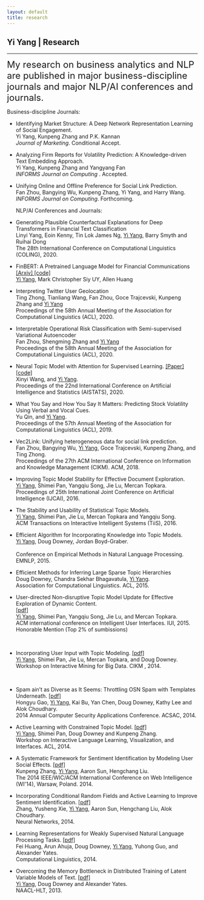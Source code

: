 ```yaml
---
layout: default
title: research
---
```


## Yi Yang | Research

* * * 

<span style="font-size:24px;"> My research on business analytics and NLP are published in major business-discipline journals and major NLP/AI conferences and journals.</span>

  Business-discipline Journals:   <br>

+ Identifying Market Structure: A Deep Network Representation Learning of Social Engagement. <br>
Yi Yang, Kunpeng Zhang and P.K. Kannan <br>
<i> Journal of Marketing</i>. Conditional Accept.<br>

+ Analyzing Firm Reports for Volatility Prediction: A Knowledge-driven Text Embedding Approach. <br>
Yi Yang, Kunpeng Zhang and Yangyang Fan<br> 
<i> INFORMS Journal on Computing</i> . Accepted.<br>

+ Unifying Online and Offline Preference for Social Link Prediction.  <br>
Fan Zhou, Bangying Wu, Kunpeng Zhang, Yi Yang, and Harry Wang. <br> 
<i>INFORMS Journal on Computing</i>. Forthcoming.<br>

  NLP/AI Conferences and Journals:  

+ Generating Plausible Counterfactual Explanations for Deep Transformers in Financial Text Classification <br>
Linyi Yang, Eoin Kenny, Tin Lok James Ng, <u>Yi Yang</u>, Barry Smyth and Ruihai Dong <br>
The 28th International Conference on Computational Linguistics (COLING), 2020. <br>

+   FinBERT: A Pretrained Language Model for Financial Communications   <a href="https://arxiv.org/abs/2006.08097">[Arxiv] </a><a href="https://github.com/yya518/FinBERT"> [code]</a>  <br>
<u>Yi Yang</u>, Mark Christopher Siy UY, Allen Huang <br>

+   Interpreting Twitter User Geolocation   <br>
Ting Zhong, Tianliang Wang, Fan Zhou, Goce Trajcevski, Kunpeng Zhang and <u>Yi Yang</u> <br>
Proceedings of the 58th Annual Meeting of the Association for Computational Linguistics (ACL), 2020.<br>

+   Interpretable Operational Risk Classification with Semi-supervised Variational Autoencoder   <br>
Fan Zhou, Shengming Zhang and <u> Yi Yang </u> <br>
Proceedings of the 58th Annual Meeting of the Association for Computational Linguistics (ACL), 2020.<br>

+  Neural Topic Model with Attention for Supervised Learning.  <a href="http://proceedings.mlr.press/v108/wang20c.html">[Paper] </a><a href="https://github.com/WANGXinyiLinda/Neural-Topic-Model-with-Attention-for-Supervised-Learning"> [code]</a>  <br>
Xinyi Wang, and <u>Yi Yang</u>.  <br>
Proceedings of the 22nd International Conference on Artificial Intelligence and Statistics (AISTATS), 2020.<br>

+  What You Say and How You Say It Matters: Predicting Stock Volatility Using Verbal and Vocal Cues.  <br>
Yu Qin, and <u>Yi Yang</u>.  <br>
Proceedings of the 57th Annual Meeting of the Association for Computational Linguistics (ACL), 2019.<br>

+  Vec2Link: Unifying heterogeneous data for social link prediction.  <br>
Fan Zhou, Bangying Wu, <u>Yi Yang</u>, Goce Trajcevski, Kunpeng Zhang, and Ting Zhong. <br>
Proceedings of the 27th ACM International Conference on Information and Knowledge Management (CIKM). ACM, 2018.<br>

+  Improving Topic Model Stability for Effective Document Exploration. <br>
<u>Yi Yang</u>, Shimei Pan, Yangqiu Song, Jie Lu, Mercan Topkara.  <br>Proceedings of 25th International Joint Conference on Artificial Intelligence (IJCAI), 2016.<br>

+  The Stability and Usability of Statistical Topic Models. <br>
<u>Yi Yang</u>, Shimei Pan, Jie Lu, Mercan Topkara and Yangqiu Song.  <br>
ACM Transactions on Interactive Intelligent Systems (TiiS), 2016.<br>

+  Efficient Algorithm for Incorporating Knowledge into Topic Models.  <br>
<u>Yi Yang</u>, Doug Downey, Jordan Boyd-Graber. <br>	
Conference on Empirical Methods in Natural Language Processing. EMNLP, 2015. <br>
	

+   Efficient Methods for Inferring Large Sparse Topic Hierarchies  <br>
Doug Downey, Chandra Sekhar Bhagavatula, <u>Yi Yang</u>. <br>
Association for Computational Linguistics. ACL, 2015. <br>

+  User-directed Non-disruptive Topic Model Update for Effective Exploration of Dynamic Content.  
    <a href="http://www.cs.northwestern.edu/~yya518/paper/IUI_15.pdf">[pdf]</a><br>
    <u>Yi Yang</u>, Shimei Pan, Yangqiu Song, Jie Lu, and Mercan Topkara.<br>
    ACM international conference on Intelligent User Interfaces. IUI, 2015. <br>
    <span class="award">Honorable Mention (Top 2% of sumbissions)</span>
<br>

+  Incorporating User Input with Topic Modeling.  <a href="http://www.cs.northwestern.edu/~yya518/paper/imbig15.pdf">[pdf]</a><br>
	<u>Yi Yang</u>, Shimei Pan, Jie Lu, Mercan Topkara, and Doug Downey. <br>
	Workshop on Interactive Mining for Big Data. CIKM , 2014. 
<br>

+  Spam ain’t as Diverse as It Seems: Throttling OSN Spam with Templates Underneath. <a href="http://www.cs.northwestern.edu/~yya518/paper/Tangram.pdf"> [pdf]</a> <br>
Hongyu Gao, <u>Yi Yang</u>, Kai Bu, Yan Chen, Doug Downey, Kathy Lee and Alok Choudhary. <br>
2014 Annual Computer Security Applications Conference. ACSAC, 2014. <br>

+  Active Learning with Constrained Topic Model. <a href="http://nlp.stanford.edu/events/illvi2014/papers/yang-illvi2014.pdf"> [pdf]</a> <br>
<u>Yi Yang</u>, Shimei Pan, Doug Downey and Kunpeng Zhang. <br>
Workshop on Interactive Language Learning, Visualization, and Interfaces. ACL, 2014.<br>

+  A Systematic Framework for Sentiment Identification by Modeling User Social Effects. 
	<a href="http://kzhang6.people.uic.edu/paper/WIC2014.pdf"> [pdf]</a> <br>
Kunpeng Zhang,  <u>Yi Yang</u>, Aaron Sun, Hengchang Liu. <br>
The 2014 IEEE/WIC/ACM International Conference on Web Intelligence (WI'14), Warsaw, Poland. 2014.<br>

+  Incorporating Conditional Random Fields and Active Learning to Improve Sentiment Identification. 
<a href="http://www.sciencedirect.com/science/article/pii/S0893608014000896"> [pdf]</a> <br>
Zhang, Yusheng Xie, <u>Yi Yang</u>, Aaron Sun, Hengchang Liu, Alok Choudhary. <br>
Neural Networks, 2014.<br>

+  Learning Representations for Weakly Supervised Natural Language Processing Tasks. 
	<a href="http://www.mitpressjournals.org/doi/pdf/10.1162/COLI_a_00167"> [pdf]</a><br>
Fei Huang, Arun Ahuja, Doug Downey, <u>Yi Yang</u>, Yuhong Guo, and Alexander Yates. <br>
	Computational Linguistics, 2014.<br>

+  Overcoming the Memory Bottleneck in Distributed Training of Latent Variable Models of Text. 
	<a href="http://www.cs.northwestern.edu/~ddowney/publications/yiyang_naaclhlt13.pdf"> [pdf]</a> <br>
	<u>Yi Yang</u>, Doug Downey and Alexander Yates. <br>
	NAACL-HLT, 2013.
